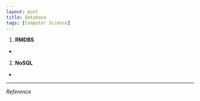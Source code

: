 ```yaml
---
layout: post
title: Database
tags: [Computer Science]
---
```


1. **RMDBS**

-


2. **NoSQL**

- 

***

*Reference*
